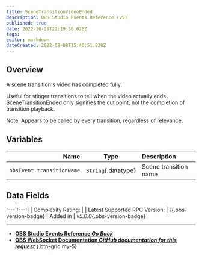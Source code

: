 ```yaml
---
title: SceneTransitionVideoEnded
description: OBS Studio Events Reference (v5)
published: true
date: 2022-10-29T22:19:30.026Z
tags: 
editor: markdown
dateCreated: 2022-08-08T15:46:51.838Z
---
```


## Overview
A scene transition's video has completed fully.

Useful for stinger transitions to tell when the video actually ends. [SceneTransitionEnded](/en/Broadcasters/OBS/Events/Transition-Events/SceneTransitionEnded) only signifies the cut point, not the completion of transition playback.

Note: Appears to be called by every transition, regardless of relevance.

## Variables
Name | Type | Description | 
----:|:----:|:------------|
`obsEvent.transitionName` | `String`{.datatype} | Scene transition name

## Data Fields
:---|:---:|
| Complexity Rating: | <span class="stars stars--2"></span>
| Latest Supported RPC Version: | *1*{.obs-version-badge}
| Added in | *v5.0.0*{.obs-version-badge}

---

- [<i class="mdi mdi-chevron-left"></i>**OBS Studio Events Reference *Go Back***](/Broadcasters/OBS/Events)
- [<i class="mdi mdi-github"></i> **OBS WebSocket Documentation *GitHub documentation for this request***](https://github.com/obsproject/obs-websocket/blob/master/docs/generated/protocol.md#scenetransitionvideoended)
{.btn-grid my-5}